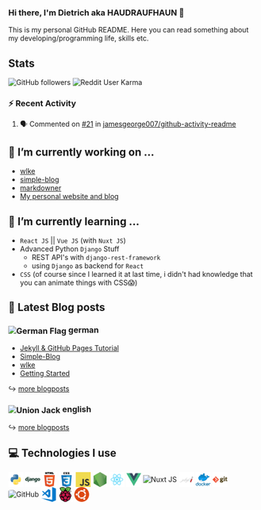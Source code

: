 ### Hi there, I'm Dietrich aka HAUDRAUFHAUN 👋

This is my personal GitHub README. Here you can read something about my developing/programming life, skills etc.

<!--
**HAUDRAUFHAUN/HAUDRAUFHAUN** is a ✨ _special_ ✨ repository because its `README.md` (this file) appears on your GitHub profile.

Here are some ideas to get you started:

- 🔭 I’m currently working on ...
- 🌱 I’m currently learning ...
- 👯 I’m looking to collaborate on ...
- 🤔 I’m looking for help with ...
- 💬 Ask me about ...
- 📫 How to reach me: ...
- 😄 Pronouns: ...
- ⚡ Fun fact: ...
-->

## Stats

![GitHub followers](https://img.shields.io/github/followers/HAUDRAUFHAUN?label=GitHub-Followers&logo=GitHub&style=for-the-badge) ![Reddit User Karma](https://img.shields.io/reddit/user-karma/combined/haudraufhaun?logo=reddit&style=for-the-badge)

### ⚡ Recent Activity

<!--START_SECTION:activity-->
1. 🗣 Commented on [#21](https://github.com//jamesgeorge007/github-activity-readme/issues/21) in [jamesgeorge007/github-activity-readme](https://github.com//jamesgeorge007/github-activity-readme)
<!--END_SECTION:activity-->

## 🔭 I’m currently working on ...

- <a href="https://github.com/HAUDRAUFHAUN/wlke">wlke</a>
- <a href="https://haudraufhaun.github.io/2020/07/23/simple-blog.html">simple-blog</a>
- <a href="https://github.com/HAUDRAUFHAUN/markdowner">markdowner</a>
- <a href="https://haudraufhaun.github.io">My personal website and blog</a>


## 🌱 I’m currently learning ...

- `React JS` || `Vue JS` (with `Nuxt JS`)
- Advanced Python `Django` Stuff
  - REST API's with `django-rest-framework`
  - using `Django` as backend for `React`
- `CSS` (of course since I learned it at last time, i didn't had knowledge that you can animate things with CSS😱)

## 📕 Latest Blog posts 

### <img align="center" alt="German Flag" width="25px" src="https://external-content.duckduckgo.com/iu/?u=https%3A%2F%2Fupload.wikimedia.org%2Fwikipedia%2Fen%2Fthumb%2Fb%2Fba%2FFlag_of_Germany.svg%2F1200px-Flag_of_Germany.svg.png&f=1&nofb=1"> german

<!-- BLOG-POST-LIST:START -->
- [Jekyll &amp; GitHub Pages Tutorial](https://haudraufhaun.github.io/2020/08/02/githubpages-tutorial.html)
- [Simple-Blog](https://haudraufhaun.github.io/2020/07/23/simple-blog.html)
- [wlke](https://haudraufhaun.github.io/2020/07/18/wlke.html)
- [Getting Started](https://haudraufhaun.github.io/2020/07/17/start.html)
<!-- BLOG-POST-LIST:END -->
  ↪ [more blogposts](https://haudraufhaun.github.io/blog/)

### <img align="center" alt="Union Jack" width="25px" src="https://duckduckgo.com/i/087f6699.png"> english

↪ [more blogposts](https://haudraufhaun.github.io/en/blog/)

## 💻 Technologies I use

<img align="center" alt="Python" width="30px" src="https://raw.githubusercontent.com/github/explore/80688e429a7d4ef2fca1e82350fe8e3517d3494d/topics/python/python.png"> <img align="center" alt="Django" width="30px" src="https://raw.githubusercontent.com/github/explore/80688e429a7d4ef2fca1e82350fe8e3517d3494d/topics/django/django.png"> <img align="center" alt="HTML" width="30px" src="https://raw.githubusercontent.com/github/explore/80688e429a7d4ef2fca1e82350fe8e3517d3494d/topics/html/html.png"> <img align="center" alt="CSS" width="30px" src="https://raw.githubusercontent.com/github/explore/80688e429a7d4ef2fca1e82350fe8e3517d3494d/topics/css/css.png"> <img align="center" alt="Javascript" width="30px" src="https://raw.githubusercontent.com/github/explore/80688e429a7d4ef2fca1e82350fe8e3517d3494d/topics/javascript/javascript.png"> <img align="center" alt="Node JS" width="30px" src="https://raw.githubusercontent.com/github/explore/80688e429a7d4ef2fca1e82350fe8e3517d3494d/topics/nodejs/nodejs.png"> <img align="center" alt="React" width="30px" src="https://raw.githubusercontent.com/github/explore/80688e429a7d4ef2fca1e82350fe8e3517d3494d/topics/react/react.png"> <img align="center" alt="Vue.js" width="30px" src="https://raw.githubusercontent.com/github/explore/80688e429a7d4ef2fca1e82350fe8e3517d3494d/topics/vue/vue.png"> <img align="center" alt="Nuxt JS" width="30px" src="https://camo.githubusercontent.com/06b2f979b4fbab8f1822cab69783700f0afa1f90/68747470733a2f2f6e7578746a732e6f72672f6d6574615f3430302e706e67"> <img align="center" alt="jekyll" width="30px" src="https://raw.githubusercontent.com/github/explore/80688e429a7d4ef2fca1e82350fe8e3517d3494d/topics/jekyll/jekyll.png"> <img align="center" alt="Docker" width="30px" src="https://raw.githubusercontent.com/github/explore/80688e429a7d4ef2fca1e82350fe8e3517d3494d/topics/docker/docker.png"> <img align="center" alt="Git" width="30px" src="https://raw.githubusercontent.com/github/explore/80688e429a7d4ef2fca1e82350fe8e3517d3494d/topics/git/git.png"> <img align="center" alt="GitHub" width="30px" style="border-radius: 12%;" src="https://avatars1.githubusercontent.com/u/9919?s=200&v=4"> <img align="center" alt="VS Code" width="30px" src="https://raw.githubusercontent.com/github/explore/80688e429a7d4ef2fca1e82350fe8e3517d3494d/topics/visual-studio-code/visual-studio-code.png"> <img align="center" alt="Raspberry Pi Logo" width="30px" src="https://raw.githubusercontent.com/github/explore/80688e429a7d4ef2fca1e82350fe8e3517d3494d/topics/raspberry-pi/raspberry-pi.png"> <img align="center" alt="Ubuntu Logo" width="30px" src="https://raw.githubusercontent.com/github/explore/80688e429a7d4ef2fca1e82350fe8e3517d3494d/topics/ubuntu/ubuntu.png">

